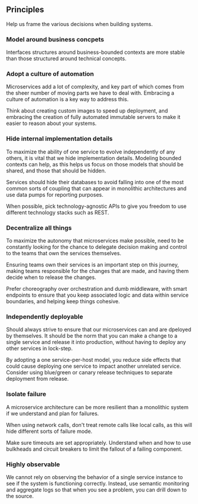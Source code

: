 ## Principles

Help us frame the various decisions when building systems.

### Model around business concpets

Interfaces structures around business-bounded contexts are more stable than those structured around technical concepts.

### Adopt a culture of automation

Microservices add a lot of complexity, and key part of which comes from the sheer number of moving parts we have to deal with. Embracing a culture of automation is a key way to address this.

Think about creating custom images to speed up deployment, and embracing the creation of fully automated immutable servers to make it easier to reason about your systems.

### Hide internal implementation details

To maximize the ability of one service to evolve independently of any others, it is vital that we hide implementation details. Modeling bounded contexts can help, as this helps us focus on those models that should be shared, and those that should be hidden.

Services should hide their databases to avoid falling into one of the most common sorts of coupling that can appear in monolithic architectures and use data pumps for reporting purposes.

When possible, pick technology-agnostic APIs to give you freedom to use different technology stacks such as REST.

### Decentralize all things

To maximize the autonomy that microservices make possible, need to be constantly looking for the chance to delegate decision making and control to the teams that own the services themselves.

Ensuring teams own their services is an important step on this journey, making teams responsible for the changes that are made, and having them decide when to release the changes.

Prefer choreography over orchestration and dumb middleware, with smart endpoints to ensure that you keep associated logic and data within service boundaries, and helping keep things cohesive.

### Independently deployable

Should always strive to ensure that our microservices can and are dpeloyed by themselves. It should be the norm that you can make a change to a single service and release it into production, without having to deploy any other services in lock-step.

By adopting a one service-per-host model, you reduce side effects that could cause deploying one service to impact another unrelated service. Consider using blue/green or canary release techniques to separate deployment from release.

### Isolate failure

A microservice architecture can be more resilient than a monolithic system if we understand and plan for failures.

When using network calls, don't treat remote calls like local calls, as this will hide different sorts of failure mode.

Make sure timeouts are set appropriately. Understand when and how to use bulkheads and circuit breakers to limit the fallout of a failing component.

### Highly observable

We cannot rely on observing the behavior of a single service instance to see if the system is functioning correctly. Instead, use semantic monitoring and aggregate logs so that when you see a problem, you can drill down to the source.
